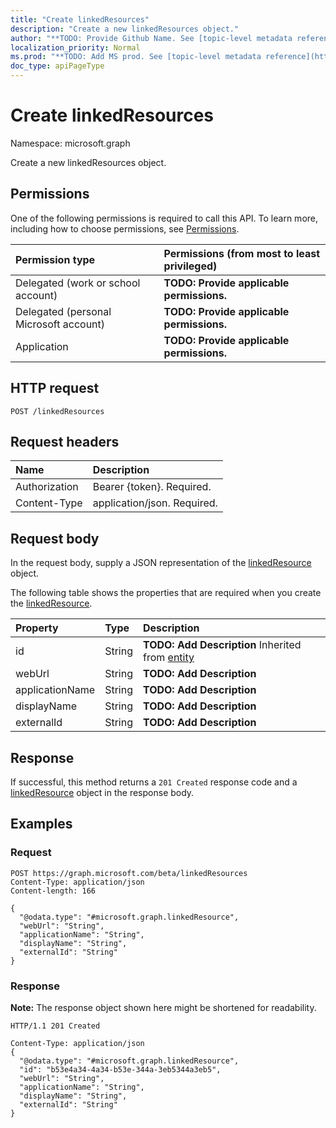```yaml
---
title: "Create linkedResources"
description: "Create a new linkedResources object."
author: "**TODO: Provide Github Name. See [topic-level metadata reference](https://msgo.azurewebsites.net/add/document/guidelines/metadata.html#topic-level-metadata)**"
localization_priority: Normal
ms.prod: "**TODO: Add MS prod. See [topic-level metadata reference](https://msgo.azurewebsites.net/add/document/guidelines/metadata.html#topic-level-metadata)**"
doc_type: apiPageType
---
```


# Create linkedResources
Namespace: microsoft.graph

Create a new linkedResources object.

## Permissions
One of the following permissions is required to call this API. To learn more, including how to choose permissions, see [Permissions](/graph/permissions-reference).

|Permission type|Permissions (from most to least privileged)|
|:---|:---|
|Delegated (work or school account)|**TODO: Provide applicable permissions.**|
|Delegated (personal Microsoft account)|**TODO: Provide applicable permissions.**|
|Application|**TODO: Provide applicable permissions.**|

## HTTP request

<!-- {
  "blockType": "ignored"
}
-->
``` http
POST /linkedResources
```

## Request headers
|Name|Description|
|:---|:---|
|Authorization|Bearer {token}. Required.|
|Content-Type|application/json. Required.|

## Request body
In the request body, supply a JSON representation of the [linkedResource](../resources/linkedresource.md) object.

The following table shows the properties that are required when you create the [linkedResource](../resources/linkedresource.md).

|Property|Type|Description|
|:---|:---|:---|
|id|String|**TODO: Add Description** Inherited from [entity](../resources/entity.md)|
|webUrl|String|**TODO: Add Description**|
|applicationName|String|**TODO: Add Description**|
|displayName|String|**TODO: Add Description**|
|externalId|String|**TODO: Add Description**|



## Response

If successful, this method returns a `201 Created` response code and a [linkedResource](../resources/linkedresource.md) object in the response body.

## Examples

### Request
<!-- {
  "blockType": "request",
  "name": "create_linkedresource_from_linkedresources"
}
-->
``` http
POST https://graph.microsoft.com/beta/linkedResources
Content-Type: application/json
Content-length: 166

{
  "@odata.type": "#microsoft.graph.linkedResource",
  "webUrl": "String",
  "applicationName": "String",
  "displayName": "String",
  "externalId": "String"
}
```


### Response
**Note:** The response object shown here might be shortened for readability.
<!-- {
  "blockType": "response",
  "truncated": true,
  "@odata.type": "microsoft.graph.linkedResource"
}
-->
``` http
HTTP/1.1 201 Created

Content-Type: application/json
{
  "@odata.type": "#microsoft.graph.linkedResource",
  "id": "b53e4a34-4a34-b53e-344a-3eb5344a3eb5",
  "webUrl": "String",
  "applicationName": "String",
  "displayName": "String",
  "externalId": "String"
}
```

